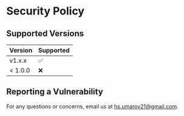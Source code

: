 # Security Policy

## Supported Versions

| Version | Supported          |
| ------- | ------------------ |
| v1.x.x  | :white_check_mark: |
| < 1.0.0 | :x:                |

## Reporting a Vulnerability

For any questions or concerns, email us at hs.umarov21@gmail.com.

